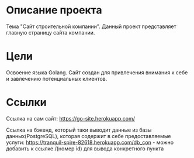 # Описание проекта

Тема "Сайт строительной компании". Данный проект представляет главную страницу сайта компании.


# Цели

Освоение языка Golang. Сайт создан для привлечения внимания к себе и завлечению потенциальных клиентов. 

# Ссылки

Ссылка на сам сайт: https://go-site.herokuapp.com/

Ссылка на бэкенд, который таки выводит данные из базы данных(PostgreSQL), которая содержит в себе предоставляемые услуги: 
https://tranquil-spire-82618.herokuapp.com/db_con - можно добавить к ссылке /(номер id) для вывода конкретного пункта
